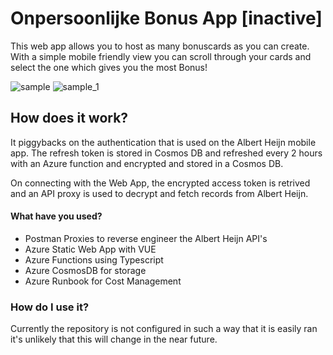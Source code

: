 
# Onpersoonlijke Bonus App [inactive]

This web app allows you to host as many bonuscards as you can create. With a simple mobile friendly view you can scroll through your cards and select the one which gives you the most Bonus!


![sample](https://github.com/M-rtn/bonus-hamster/assets/19554624/50f4398c-f736-4893-8372-74b16d8d845a)
![sample_1](https://github.com/M-rtn/bonus-hamster/assets/19554624/3795730f-fb8a-4fd4-85eb-06cbc2f372f8)


## How does it work?


It piggybacks on the authentication that is used on the Albert Heijn mobile app. The refresh token is stored in Cosmos DB and refreshed every 2 hours with an Azure function and encrypted and stored in a Cosmos DB.

On connecting with the Web App, the encrypted access token is retrived and an API proxy is used to decrypt and fetch records from Albert Heijn.

#### What have you used?

- Postman Proxies to reverse engineer the Albert Heijn API's
- Azure Static Web App with VUE 
- Azure Functions using Typescript
- Azure CosmosDB for storage
- Azure Runbook for Cost Management

### How do I use it?

Currently the repository is not configured in such a way that it is easily ran it's unlikely that this will change in the near future.

